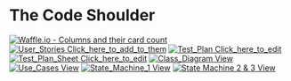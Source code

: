 # The Code Shoulder
[![Waffle.io - Columns and their card count](https://badge.waffle.io/brandoryan/CS1D.svg?columns=all)](https://waffle.io/brandoryan/CS1D)
[![User_Stories Click_here_to_add_to_them](https://img.shields.io/badge/User_Stories-Click_here_to_add_to_them-brightgreen.svg)](https://docs.google.com/document/d/1s9Zaw9iBnphgStZRYuNk4K135d8SuGtKAeCuRCSd43s/edit?usp=sharing)
[![Test_Plan Click_here_to_edit](https://img.shields.io/badge/Test_Plan-Click_here_to_edit-blue.svg)](https://docs.google.com/document/d/1QChXEVFnApp0Nlxj5EDJrOz1zrkLLpZEAuYMzHQEyWE/edit?usp=sharing)
[![Test_Plan_Sheet Click_here_to_edit](https://img.shields.io/badge/Test_Plan_Sheet-Click_here_to_edit-FF69AF.svg)](https://docs.google.com/spreadsheets/d/1T1FAUySQCoXmwpuzVW2q-5Yt0dQH-_O9dDAiWnF0jQ8/edit#gid=550833943)
[![Class_Diagram View](https://img.shields.io/badge/Class_Diagram-View-lightgray.svg)](https://drive.google.com/file/d/1P4iKkdUj5enlYLriGnl8fEQK7IL1puA7/view?usp=sharing)
[![Use_Cases View](https://img.shields.io/badge/Use_Cases-View-red.svg)](https://docs.google.com/document/d/1A9SytrlmkSlkpCbC9QHXYcHQuZBsVeDL2j4AJYyLBNI/edit?usp=sharing)
[![State_Machine_1 View](https://img.shields.io/badge/State_Machine_1-View-AD00FE.svg)](https://www.draw.io/#G1lSo4tyEUY26cLZGq0GZzVKvJG6PfP8St)
[![State Machine 2 & 3 View](https://img.shields.io/badge/State_Machine_2_&_3-View-900C3F.svg)](https://www.draw.io/#G1grcf5Gb335PdY8h-o5VaEdaG8T4Uxwsa)
